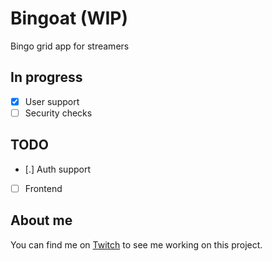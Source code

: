 # Bingoat (WIP)

Bingo grid app for streamers

## In progress

- [x] User support
- [ ] Security checks

## TODO

- [.] Auth support
- [ ] Frontend

## About me

You can find me on [Twitch](https://twitch.tv/hug33k) to see me working on this project.
